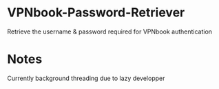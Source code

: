 # VPNbook-Password-Retriever
Retrieve the username &amp; password required for VPNbook authentication

# Notes
Currently background threading due to lazy developper